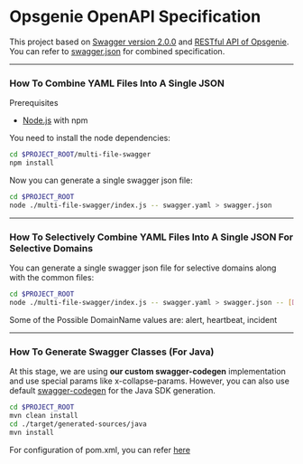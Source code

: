 # Opsgenie OpenAPI Specification

This project based on [Swagger version 2.0.0](https://github.com/OAI/OpenAPI-Specification/blob/master/versions/2.0.md) and [RESTful API of Opsgenie](https://docs.opsgenie.com/docs/alert-api). You can refer to [swagger.json](https://github.com/opsgenie/opsgenie-oas/blob/master/swagger.json) for combined specification.

---

### How To Combine YAML Files Into A Single JSON
Prerequisites
- [Node.js](https://nodejs.org/en/download/) with npm 

You need to install the node dependencies:
```bash
cd $PROJECT_ROOT/multi-file-swagger
npm install
```

Now you can generate a single swagger json file:
```bash
cd $PROJECT_ROOT
node ./multi-file-swagger/index.js -- swagger.yaml > swagger.json
```

---

### How To Selectively Combine YAML Files Into A Single JSON For Selective Domains

You can generate a single swagger json file for selective domains along with the common files:
```bash
cd $PROJECT_ROOT
node ./multi-file-swagger/index.js -- swagger.yaml > swagger.json -- [DomainName1] [DomainName2] [DomainName3]
```

Some of the Possible DomainName values are: alert, heartbeat, incident

---

### How To Generate Swagger Classes (For Java)
At this stage, we are using __our custom swagger-codegen__ implementation and use special params like x-collapse-params. However, you can also use default [swagger-codegen](https://github.com/swagger-api/swagger-codegen)  for the Java SDK generation.

```bash
cd $PROJECT_ROOT
mvn clean install
cd ./target/generated-sources/java
mvn install
```

For configuration of pom.xml, you can refer [here](https://github.com/swagger-api/swagger-codegen/tree/master/modules/swagger-codegen-maven-plugin)
